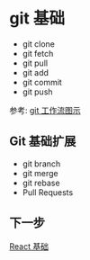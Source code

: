 # git 基础
- git clone
- git fetch
- git pull
- git add
- git commit
- git push

参考: [git 工作流图示](https://www.git-tower.com/blog/workflow-of-git/)

## Git 基础扩展
- git branch
- git merge
- git rebase
- Pull Requests

## 下一步
[React 基础](./react-basics.md)